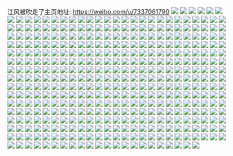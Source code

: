 江风被吹走了主页地址: https://weibo.com/u/7337061790 
![](https://wx4.sinaimg.cn/mw2000/0080xyWily1h9hi4kqf1cj32dc35s4qq.jpg) 
![](https://wx4.sinaimg.cn/mw2000/0080xyWily1h94uesmd7hj31kw35sb2b.jpg) 
![](https://wx4.sinaimg.cn/mw2000/0080xyWily1h94uf372zzj32c0340u0y.jpg) 
![](https://wx4.sinaimg.cn/mw2000/0080xyWily1h94uf57d9yj32c0340qv5.jpg) 
![](https://wx4.sinaimg.cn/mw2000/0080xyWily1h94uf128nrj32c03401ky.jpg) 
![](https://wx4.sinaimg.cn/mw2000/0080xyWily1h94uepfs97j32c0340u0x.jpg) 
![](https://wx4.sinaimg.cn/mw2000/0080xyWily1h94uexd94hj31kw35skjl.jpg) 
![](https://wx4.sinaimg.cn/mw2000/0080xyWily1h94ueuw2dej31s035sx6p.jpg) 
![](https://wx4.sinaimg.cn/mw2000/0080xyWily1h94uezc8chj31s035se82.jpg) 
![](https://wx4.sinaimg.cn/mw2000/0080xyWily1h94pxvh9kxj30qq1eiq9l.jpg) 
![](https://wx4.sinaimg.cn/mw2000/0080xyWily1h8y0w579m9j30wi1ycnkg.jpg) 
![](https://wx4.sinaimg.cn/mw2000/0080xyWily1h8xxedzk7mj31sc2dse82.jpg) 
![](https://wx4.sinaimg.cn/mw2000/0080xyWily1h8t8ljvbi5j30fy0eijs5.jpg) 
![](https://wx4.sinaimg.cn/mw2000/0080xyWily1h8r4ie7j78j30sg23unpd.jpg) 
![](https://wx4.sinaimg.cn/mw2000/0080xyWily1h8r4hoq372j31101okqbh.jpg) 
![](https://wx4.sinaimg.cn/mw2000/0080xyWily1h8r4hqjzmoj30wg1eo0zk.jpg) 
![](https://wx4.sinaimg.cn/mw2000/0080xyWily1h8r4hskh5tj31301bsafw.jpg) 
![](https://wx4.sinaimg.cn/mw2000/0080xyWily1h8r4hrlp8aj30wc1kowmd.jpg) 
![](https://wx4.sinaimg.cn/mw2000/0080xyWily1h8m7ekds86j32c033zb2a.jpg) 
![](https://wx4.sinaimg.cn/mw2000/0080xyWily1h8m7dw6x6aj30sg205e81.jpg) 
![](https://wx4.sinaimg.cn/mw2000/0080xyWily1h8m7efk4v9j32c02rwnpf.jpg) 
![](https://wx4.sinaimg.cn/mw2000/0080xyWily1h8m7e5vsblj32c0340x6s.jpg) 
![](https://wx4.sinaimg.cn/mw2000/0080xyWily1h8m7dspw8hj30sg20gb29.jpg) 
![](https://wx4.sinaimg.cn/mw2000/0080xyWily1h8m7eahhx5j32c0340kjn.jpg) 
![](https://wx4.sinaimg.cn/mw2000/0080xyWily1h89l3twzdmj30sg2p6e81.jpg) 
![](https://wx4.sinaimg.cn/mw2000/0080xyWily1h89l3vq6m1j30rb35su0x.jpg) 
![](https://wx4.sinaimg.cn/mw2000/0080xyWily1h89l3x2ggcj30lc35se81.jpg) 
![](https://wx4.sinaimg.cn/mw2000/0080xyWily1h89l3z7390j32c0340kjn.jpg) 
![](https://wx4.sinaimg.cn/mw2000/0080xyWily1h89l3sv6kbj30sg23utye.jpg) 
![](https://wx4.sinaimg.cn/mw2000/0080xyWily1h89l41stb6j30sg23unpd.jpg) 
![](https://wx4.sinaimg.cn/mw2000/0080xyWily1h863i29wzij30wi1yce09.jpg) 
![](https://wx4.sinaimg.cn/mw2000/0080xyWily1h863i3ju61j30wi1ycnio.jpg) 
![](https://wx4.sinaimg.cn/mw2000/0080xyWily1h863i47b9cj30wi1yctr9.jpg) 
![](https://wx4.sinaimg.cn/mw2000/0080xyWily1h7xw271vmuj316o1kwtt0.jpg) 
![](https://wx4.sinaimg.cn/mw2000/0080xyWily1h7xw29cavkj32c0340e82.jpg) 
![](https://wx4.sinaimg.cn/mw2000/0080xyWily1h7xw2620i5j316o1kw7wh.jpg) 
![](https://wx4.sinaimg.cn/mw2000/0080xyWily1h7t3ch6axyj30v90vaajo.jpg) 
![](https://wx4.sinaimg.cn/mw2000/0080xyWily1h7t3chfsdej30tn0ofgnk.jpg) 
![](https://wx4.sinaimg.cn/mw2000/0080xyWily1h7sfjh4glbj30wi1yc4qq.jpg) 
![](https://wx4.sinaimg.cn/mw2000/0080xyWily1h7sfjm1xj3j30wi1yc4qq.jpg) 
![](https://wx4.sinaimg.cn/mw2000/0080xyWily1h7sf9ujz1wj323u2uxu0x.jpg) 
![](https://wx4.sinaimg.cn/mw2000/0080xyWily1h7sfa2zu27j321h30jqv5.jpg) 
![](https://wx4.sinaimg.cn/mw2000/0080xyWily1h7sf9qtbp7j30wi1yc4da.jpg) 
![](https://wx4.sinaimg.cn/mw2000/0080xyWily1h7sf9xzb2ej31n827zu0x.jpg) 
![](https://wx4.sinaimg.cn/mw2000/0080xyWily1h7sfa1q4fyj31sc2dstun.jpg) 
![](https://wx4.sinaimg.cn/mw2000/0080xyWily1h7sf9pom9ej31sc2ds7vz.jpg) 
![](https://wx4.sinaimg.cn/mw2000/0080xyWily1h7sfa0y6v8j32bz2mq4qr.jpg) 
![](https://wx4.sinaimg.cn/mw2000/0080xyWily1h7sf9rp5kcj31zx1zx7wh.jpg) 
![](https://wx4.sinaimg.cn/mw2000/0080xyWily1h7k9xzrqvij30wi1r3alh.jpg) 
![](https://wx4.sinaimg.cn/mw2000/0080xyWily1h7ka49y7wsj30wi1bods6.jpg) 
![](https://wx4.sinaimg.cn/mw2000/0080xyWily1h7ka4gf1ynj30wi1q9k20.jpg) 
![](https://wx4.sinaimg.cn/mw2000/0080xyWily1h7ka8wzxluj30nk0rcdks.jpg) 
![](https://wx4.sinaimg.cn/mw2000/0080xyWily1h7ka4hfam6j30u019g7pu.jpg) 
![](https://wx4.sinaimg.cn/mw2000/0080xyWily1h7ka8xgbjsj30wi172n13.jpg) 
![](https://wx4.sinaimg.cn/mw2000/0080xyWily1h6vxtniwgmj30n90noq77.jpg) 
![](https://wx4.sinaimg.cn/mw2000/0080xyWily1h6vxva7e6aj30wi1yce81.jpg) 
![](https://wx4.sinaimg.cn/mw2000/0080xyWily1h6vxhzexg1j32c0340u0z.jpg) 
![](https://wx4.sinaimg.cn/mw2000/0080xyWily1h6vxi584acj32c0340amr.jpg) 
![](https://wx4.sinaimg.cn/mw2000/0080xyWily1h6iu8bbh6jj30sg23un41.jpg) 
![](https://wx4.sinaimg.cn/mw2000/0080xyWily1h6iu8es000j31o02804qp.jpg) 
![](https://wx4.sinaimg.cn/mw2000/0080xyWily1h6iu8dzokuj32c0340e81.jpg) 
![](https://wx4.sinaimg.cn/mw2000/0080xyWily1h6b5acequkj30sg2p6kjl.jpg) 
![](https://wx4.sinaimg.cn/mw2000/0080xyWily1h538xg3354j33402c07wj.jpg) 
![](https://wx4.sinaimg.cn/mw2000/0080xyWily1h4pcykz33kj31sc2ds4qp.jpg) 
![](https://wx4.sinaimg.cn/mw2000/0080xyWily1h4pcyzjuj2j30sg2p61ky.jpg) 
![](https://wx4.sinaimg.cn/mw2000/0080xyWily1h3qpkakcpgj30wi1ycwzi.jpg) 
![](https://wx4.sinaimg.cn/mw2000/0080xyWily1h3kiktcdiuj31s02f7e81.jpg) 
![](https://wx4.sinaimg.cn/mw2000/0080xyWily1h3kikrzbxgj31t52ds7wi.jpg) 
![](https://wx4.sinaimg.cn/mw2000/0080xyWily1h3kikw7s5gj323u35s1ky.jpg) 
![](https://wx4.sinaimg.cn/mw2000/0080xyWily1h3kikpwzscj31sc2dsqv5.jpg) 
![](https://wx4.sinaimg.cn/mw2000/0080xyWily1h3kinfp9jhj30wi19oq9e.jpg) 
![](https://wx4.sinaimg.cn/mw2000/0080xyWily1h3kikoiuu1j31s035s4qr.jpg) 
![](https://wx4.sinaimg.cn/mw2000/0080xyWily1h3ik32fseoj30ry0psdiy.jpg) 
![](https://wx4.sinaimg.cn/mw2000/0080xyWily1h3i665hyodj316o1kwwwj.jpg) 
![](https://wx4.sinaimg.cn/mw2000/0080xyWily1h3i666esy4j31sg2dre81.jpg) 
![](https://wx4.sinaimg.cn/mw2000/0080xyWily1h3i664k5wej31sg2drnpd.jpg) 
![](https://wx4.sinaimg.cn/mw2000/0080xyWily1h3i667q944j31mh250u0x.jpg) 
![](https://wx4.sinaimg.cn/mw2000/0080xyWily1h3ey29ccnrj30wh17rjw1.jpg) 
![](https://wx4.sinaimg.cn/mw2000/0080xyWily1h3ey28u10oj30wi1ipn4r.jpg) 
![](https://wx4.sinaimg.cn/mw2000/0080xyWily1h35oqr8ywsj30sg2txx6p.jpg) 
![](https://wx4.sinaimg.cn/mw2000/0080xyWily1h35oqyystfj30sg2p6e81.jpg) 
![](https://wx4.sinaimg.cn/mw2000/0080xyWily1h35or0xd2yj30sg47p7wi.jpg) 
![](https://wx4.sinaimg.cn/mw2000/0080xyWily1h33cad14s8j30u00r042u.jpg) 
![](https://wx4.sinaimg.cn/mw2000/0080xyWily1h33aarogzrj30go0b0mxr.jpg) 
![](https://wx4.sinaimg.cn/mw2000/0080xyWily1h33aareohmj30go0domxa.jpg) 
![](https://wx4.sinaimg.cn/mw2000/0080xyWily1h33aaruhjzj30e809674c.jpg) 
![](https://wx4.sinaimg.cn/mw2000/0080xyWily1h33aas2jh9j30go0hsdhm.jpg) 
![](https://wx4.sinaimg.cn/mw2000/0080xyWily1h33aar2jexj30go0hnjtd.jpg) 
![](https://wx4.sinaimg.cn/mw2000/0080xyWily1h325wvlc7jj31sc2dsu0x.jpg) 
![](https://wx4.sinaimg.cn/mw2000/0080xyWily1h325wykt09j31sc2dse81.jpg) 
![](https://wx4.sinaimg.cn/mw2000/0080xyWily1h325x3cx0zj32c0340hdu.jpg) 
![](https://wx4.sinaimg.cn/mw2000/0080xyWily1h325x8b0quj32dc35s7wi.jpg) 
![](https://wx4.sinaimg.cn/mw2000/0080xyWily1h325xgmc0nj30wi11y116.jpg) 
![](https://wx4.sinaimg.cn/mw2000/0080xyWily1h31v9b3f16j30wi1d5aj9.jpg) 
![](https://wx4.sinaimg.cn/mw2000/0080xyWily1h31v9dk5mmj30wi1emakx.jpg) 
![](https://wx4.sinaimg.cn/mw2000/0080xyWily1h31v9btcggj30wi1bw7bm.jpg) 
![](https://wx4.sinaimg.cn/mw2000/0080xyWily1h31v9cf0bwj30wi10cgt0.jpg) 
![](https://wx4.sinaimg.cn/mw2000/0080xyWily1h31v9cy2ogj30wi0mq79f.jpg) 
![](https://wx4.sinaimg.cn/mw2000/0080xyWily1h2vhmawq75j30wi0tvjvv.jpg) 
![](https://wx4.sinaimg.cn/mw2000/0080xyWily1h2vgxexzb4j30on1hcgt3.jpg) 
![](https://wx4.sinaimg.cn/mw2000/0080xyWily1h2vgxfnfpxj30on1hctc0.jpg) 
![](https://wx4.sinaimg.cn/mw2000/0080xyWily1h2u932l0euj30wi0x3n1k.jpg) 
![](https://wx4.sinaimg.cn/mw2000/0080xyWily1h2u930swxzj30wi1yc7dv.jpg) 
![](https://wx4.sinaimg.cn/mw2000/0080xyWily1h2u939ra5rj30wi0re422.jpg) 
![](https://wx4.sinaimg.cn/mw2000/0080xyWily1h2u932vuvkj30wh0w0tbb.jpg) 
![](https://wx4.sinaimg.cn/mw2000/0080xyWily1h2u9399ujlj30wi1ycqlr.jpg) 
![](https://wx4.sinaimg.cn/mw2000/0080xyWily1h2u930akscj30wi1ycaty.jpg) 
![](https://wx4.sinaimg.cn/mw2000/0080xyWily1h2u92y5nplj30wi0kgwhg.jpg) 
![](https://wx4.sinaimg.cn/mw2000/0080xyWily1h2u9326ynxj30wi1yc7h4.jpg) 
![](https://wx4.sinaimg.cn/mw2000/0080xyWily1h2u937f8j4j30wi1ycau5.jpg) 
![](https://wx4.sinaimg.cn/mw2000/0080xyWily1h2sk9kjzf3j30rj17l75o.jpg) 
![](https://wx4.sinaimg.cn/mw2000/0080xyWily1h2qm31vxt0j30vu13uqff.jpg) 
![](https://wx4.sinaimg.cn/mw2000/0080xyWily1h2om49yogbj30vq0v1gra.jpg) 
![](https://wx4.sinaimg.cn/mw2000/0080xyWily1h2oj763ko0j326a2xznpe.jpg) 
![](https://wx4.sinaimg.cn/mw2000/0080xyWily1h2oj7b2ystj31vt31unpe.jpg) 
![](https://wx4.sinaimg.cn/mw2000/0080xyWily1h2oj70mihyj31sc2ds1ky.jpg) 
![](https://wx4.sinaimg.cn/mw2000/0080xyWily1h2oj7ihcskj32c0340u10.jpg) 
![](https://wx4.sinaimg.cn/mw2000/0080xyWily1h2oj7ovb4ij31wm340b2b.jpg) 
![](https://wx4.sinaimg.cn/mw2000/0080xyWily1h2oj7u2utjj32c0340hdv.jpg) 
![](https://wx4.sinaimg.cn/mw2000/0080xyWily1h2kzkceli2j30wi1yctzf.jpg) 
![](https://wx4.sinaimg.cn/mw2000/0080xyWily1h2kzkancfjj30wi1yc1kx.jpg) 
![](https://wx4.sinaimg.cn/mw2000/0080xyWily1h27wybbsgwj30wi1ycwvp.jpg) 
![](https://wx4.sinaimg.cn/mw2000/0080xyWily1h27bmt73r6j30rv0y2ai5.jpg) 
![](https://wx4.sinaimg.cn/mw2000/0080xyWily1h21f1ozrycj30go0exn0m.jpg) 
![](https://wx4.sinaimg.cn/mw2000/0080xyWily1h21f1o5l1qj30dw0d2ju0.jpg) 
![](https://wx4.sinaimg.cn/mw2000/0080xyWily1h21f1nwqd5j30ht0du0v0.jpg) 
![](https://wx4.sinaimg.cn/mw2000/0080xyWily1h21f1ogaa9j30go0ft76y.jpg) 
![](https://wx4.sinaimg.cn/mw2000/0080xyWily1h21d7hhu8kj30zk0zh45e.jpg) 
![](https://wx4.sinaimg.cn/mw2000/0080xyWily1h206hs3imqj31d51d5nk0.jpg) 
![](https://wx4.sinaimg.cn/mw2000/0080xyWily1h206hiwhxej31i41i4u08.jpg) 
![](https://wx4.sinaimg.cn/mw2000/0080xyWily1h1vd8ry1ksj30u00o4wn5.jpg) 
![](https://wx4.sinaimg.cn/mw2000/0080xyWily1h11i1v53abj316i1kw4qp.jpg) 
![](https://wx4.sinaimg.cn/mw2000/0080xyWily1h11i1sk1ddj31yl2m4qv6.jpg) 
![](https://wx4.sinaimg.cn/mw2000/0080xyWily1h11i1ie354j30kg0ra446.jpg) 
![](https://wx4.sinaimg.cn/mw2000/0080xyWily1h11i20hx1zj32852yvu0y.jpg) 
![](https://wx4.sinaimg.cn/mw2000/0080xyWily1h11i27rcrij322h2rbhdv.jpg) 
![](https://wx4.sinaimg.cn/mw2000/0080xyWily1h11i1ldcawj32c0340x6p.jpg) 
![](https://wx4.sinaimg.cn/mw2000/0080xyWily1h09pfpzlv4j32c0340hdv.jpg) 
![](https://wx4.sinaimg.cn/mw2000/0080xyWily1h09pfztuovj32c0340e83.jpg) 
![](https://wx4.sinaimg.cn/mw2000/0080xyWily1h0734eite2j30wi11wq7a.jpg) 
![](https://wx4.sinaimg.cn/mw2000/0080xyWily1h0734f22l6j30wi0bd0ub.jpg) 
![](https://wx4.sinaimg.cn/mw2000/0080xyWily1gzgp1zrw9zj32c0340qv5.jpg) 
![](https://wx4.sinaimg.cn/mw2000/0080xyWily1gzgp1wxqymj32c0340e82.jpg) 
![](https://wx4.sinaimg.cn/mw2000/0080xyWily1gzgp254a1hj32c0340qv6.jpg) 
![](https://wx4.sinaimg.cn/mw2000/0080xyWily1gzgp272gzhj31dq1dqx3s.jpg) 
![](https://wx4.sinaimg.cn/mw2000/0080xyWily1gzgp0orz62j31sc2ds4qq.jpg) 
![](https://wx4.sinaimg.cn/mw2000/0080xyWily1gzgp0u24pwj31sc2dshdu.jpg) 
![](https://wx4.sinaimg.cn/mw2000/0080xyWily1gzgp0xrp2tj31w92j07wi.jpg) 
![](https://wx4.sinaimg.cn/mw2000/0080xyWily1gyx6bu27atj30wi1ycqjn.jpg) 
![](https://wx4.sinaimg.cn/mw2000/0080xyWily1gynydx8n0lj30wi14xn18.jpg) 
![](https://wx4.sinaimg.cn/mw2000/0080xyWily1gyld8qv7u5j31ef26kb29.jpg) 
![](https://wx4.sinaimg.cn/mw2000/0080xyWily1gyeqp3779sj31ku1ku4qp.jpg) 
![](https://wx4.sinaimg.cn/mw2000/0080xyWily1gyeqp3lxeej30wi1idtiv.jpg) 
![](https://wx4.sinaimg.cn/mw2000/0080xyWily1gy6nonp8vnj32c0340qv6.jpg) 
![](https://wx4.sinaimg.cn/mw2000/0080xyWily1gy6noqhv0lj32c0340hdu.jpg) 
![](https://wx4.sinaimg.cn/mw2000/0080xyWily1gy4c27ufyij310n1a5qdt.jpg) 
![](https://wx4.sinaimg.cn/mw2000/0080xyWily1gxq4909tvvj325230eu0x.jpg) 
![](https://wx4.sinaimg.cn/mw2000/0080xyWily1gxq48y3ucfj324t2znx6q.jpg) 
![](https://wx4.sinaimg.cn/mw2000/0080xyWily1gxq490xl9hj31yr2rwe81.jpg) 
![](https://wx4.sinaimg.cn/mw2000/0080xyWily1gxq492zszfj31dn1dn1kx.jpg) 
![](https://wx4.sinaimg.cn/mw2000/0080xyWily1gxq48v3e7jj32an2i6qv5.jpg) 
![](https://wx4.sinaimg.cn/mw2000/0080xyWily1gxq492areaj32c0340e83.jpg) 
![](https://wx4.sinaimg.cn/mw2000/0080xyWily1gxq48wna6kj32ao2vlhdu.jpg) 
![](https://wx4.sinaimg.cn/mw2000/0080xyWily1gxkbombfi9j31le2u0b29.jpg) 
![](https://wx4.sinaimg.cn/mw2000/0080xyWigy1gxa94gx0bmj32c0340npf.jpg) 
![](https://wx4.sinaimg.cn/mw2000/0080xyWigy1gxa94mls1uj32c0340e83.jpg) 
![](https://wx4.sinaimg.cn/mw2000/0080xyWigy1gxa94sznafj32c0340qv7.jpg) 
![](https://wx4.sinaimg.cn/mw2000/0080xyWigy1gxa94yf1gbj32c0340kjn.jpg) 
![](https://wx4.sinaimg.cn/mw2000/0080xyWigy1gxa9514bgij32c0340kjm.jpg) 
![](https://wx4.sinaimg.cn/mw2000/0080xyWigy1gxa952zspgj32c0340kjo.jpg) 
![](https://wx4.sinaimg.cn/mw2000/0080xyWigy1gxa954eob9j32c03401kz.jpg) 
![](https://wx4.sinaimg.cn/mw2000/0080xyWigy1gxa955y8wgj32c0340kjm.jpg) 
![](https://wx4.sinaimg.cn/mw2000/0080xyWigy1gxa957f4o7j33402c07wi.jpg) 
![](https://wx4.sinaimg.cn/mw2000/0080xyWigy1gxa95a798qj32c0340nph.jpg) 
![](https://wx4.sinaimg.cn/mw2000/0080xyWigy1gxa95bsmbij32c03407wj.jpg) 
![](https://wx4.sinaimg.cn/mw2000/0080xyWigy1gxa95dzn1hj32c0340hdw.jpg) 
![](https://wx4.sinaimg.cn/mw2000/0080xyWigy1gx7hnd3z69j313l1koke1.jpg) 
![](https://wx4.sinaimg.cn/mw2000/0080xyWigy1gx7hnefcivj313m1binik.jpg) 
![](https://wx4.sinaimg.cn/mw2000/0080xyWily1gx0xb7oddnj32c0340npe.jpg) 
![](https://wx4.sinaimg.cn/mw2000/0080xyWily1gx0xbfka0xj32c02wrqv5.jpg) 
![](https://wx4.sinaimg.cn/mw2000/0080xyWily1gx0xd0eksfj33402c0x6q.jpg) 
![](https://wx4.sinaimg.cn/mw2000/0080xyWily1gx0xd5cmxuj31sc2dsx6p.jpg) 
![](https://wx4.sinaimg.cn/mw2000/0080xyWily1gx0xb2k3pcj31kw35su0y.jpg) 
![](https://wx4.sinaimg.cn/mw2000/0080xyWily1gx0xbk8rj8j32c0340u0z.jpg) 
![](https://wx4.sinaimg.cn/mw2000/0080xyWily1gx0xaqun1ij320p21uhdt.jpg) 
![](https://wx4.sinaimg.cn/mw2000/0080xyWily1gx0xcb208cj32ac2wc1kz.jpg) 
![](https://wx4.sinaimg.cn/mw2000/0080xyWily1gx0xbpie5aj32c0340x6q.jpg) 
![](https://wx4.sinaimg.cn/mw2000/0080xyWily1gwo4h592fjj32c02rre81.jpg) 
![](https://wx4.sinaimg.cn/mw2000/0080xyWily1gwo4gwaav8j31xv1ycu0x.jpg) 
![](https://wx4.sinaimg.cn/mw2000/0080xyWily1gwo4gua71yj3228227hdu.jpg) 
![](https://wx4.sinaimg.cn/mw2000/0080xyWily1gwo4h3ojqij32c0340x6p.jpg) 
![](https://wx4.sinaimg.cn/mw2000/0080xyWily1gwo4gyl9qaj32c0340npe.jpg) 
![](https://wx4.sinaimg.cn/mw2000/0080xyWily1gwo4l6u4i6j32c0340hdt.jpg) 
![](https://wx4.sinaimg.cn/mw2000/0080xyWily1gwo4gmigm5j32c0340hdt.jpg) 
![](https://wx4.sinaimg.cn/mw2000/0080xyWily1gwo4h1lo0xj32c0340e82.jpg) 
![](https://wx4.sinaimg.cn/mw2000/0080xyWily1gwo4h8mq81j32c0340npe.jpg) 
![](https://wx4.sinaimg.cn/mw2000/0080xyWily1gwjgi8rwekj32832tg7wh.jpg) 
![](https://wx4.sinaimg.cn/mw2000/0080xyWily1gwjgiizd6bj323j2so1ky.jpg) 
![](https://wx4.sinaimg.cn/mw2000/0080xyWily1gwjginhdvwj31n72kt1kx.jpg) 
![](https://wx4.sinaimg.cn/mw2000/0080xyWily1gwjgiot74gj32ah2pp1kx.jpg) 
![](https://wx4.sinaimg.cn/mw2000/0080xyWily1gwjgic2sn8j32c0340e81.jpg) 
![](https://wx4.sinaimg.cn/mw2000/0080xyWily1gwjgim2qbcj314u22z7lz.jpg) 
![](https://wx4.sinaimg.cn/mw2000/0080xyWily1gwjgil3vehj329j30qb29.jpg) 
![](https://wx4.sinaimg.cn/mw2000/0080xyWily1gwjgj8h841j32bz2bz4qp.jpg) 
![](https://wx4.sinaimg.cn/mw2000/0080xyWily1gwjgi681nwj31k32nw1kx.jpg) 
![](https://wx4.sinaimg.cn/mw2000/0080xyWily1gwi090g3lzj310t1d34dd.jpg) 
![](https://wx4.sinaimg.cn/mw2000/0080xyWily1gwi098ik10j323j2sq7wj.jpg) 
![](https://wx4.sinaimg.cn/mw2000/0080xyWily1gwi09vc8csj32c0340u0z.jpg) 
![](https://wx4.sinaimg.cn/mw2000/0080xyWily1gwi09lbf3zj30sg35su0x.jpg) 
![](https://wx4.sinaimg.cn/mw2000/0080xyWily1gwi09cvq0oj32372s9kjl.jpg) 
![](https://wx4.sinaimg.cn/mw2000/0080xyWily1gwi09hu457j32dc35snpe.jpg) 
![](https://wx4.sinaimg.cn/mw2000/0080xyWily1gwi09oolm6j30sg23unpd.jpg) 
![](https://wx4.sinaimg.cn/mw2000/0080xyWily1gwi09ruupbj30sg23uhdt.jpg) 
![](https://wx4.sinaimg.cn/mw2000/0080xyWily1gwi08ya0dhj32c0340x6q.jpg) 
![](https://wx4.sinaimg.cn/mw2000/0080xyWily1gwh27no3g5j323u35se84.jpg) 
![](https://wx4.sinaimg.cn/mw2000/0080xyWily1gwh26tslf3j30sg35sx6p.jpg) 
![](https://wx4.sinaimg.cn/mw2000/0080xyWily1gwh25rghb9j30sg23uhdt.jpg) 
![](https://wx4.sinaimg.cn/mw2000/0080xyWily1gwh2777ov2j335s35se87.jpg) 
![](https://wx4.sinaimg.cn/mw2000/0080xyWily1gwh25omcb7j30sg35sb29.jpg) 
![](https://wx4.sinaimg.cn/mw2000/0080xyWily1gwh25ulc8rj30sg35shdt.jpg) 
![](https://wx4.sinaimg.cn/mw2000/0080xyWily1gwh27db83lj30sg35sb2a.jpg) 
![](https://wx4.sinaimg.cn/mw2000/0080xyWily1gwh26q3s1qj335s35sqv8.jpg) 
![](https://wx4.sinaimg.cn/mw2000/0080xyWily1gwh2790y3nj30sg1mo7ml.jpg) 
![](https://wx4.sinaimg.cn/mw2000/0080xyWily1gwenpv0abcj30sg23u4qp.jpg) 
![](https://wx4.sinaimg.cn/mw2000/0080xyWily1gwenoq2il2j30sg2204qp.jpg) 
![](https://wx4.sinaimg.cn/mw2000/0080xyWily1gwenq2fywmj32bm2n4b2b.jpg) 
![](https://wx4.sinaimg.cn/mw2000/0080xyWily1gwenoke0xaj30sg28lqv5.jpg) 
![](https://wx4.sinaimg.cn/mw2000/0080xyWily1gwenofhi22j32c02bz7wi.jpg) 
![](https://wx4.sinaimg.cn/mw2000/0080xyWily1gwenoi51qwj32c0340kjl.jpg) 
![](https://wx4.sinaimg.cn/mw2000/0080xyWily1gwenolt8uuj30sg1kwnlv.jpg) 
![](https://wx4.sinaimg.cn/mw2000/0080xyWily1gwenpst5bvj32c03401kz.jpg) 
![](https://wx4.sinaimg.cn/mw2000/0080xyWily1gwenpwb1zyj30sg23unpd.jpg) 
![](https://wx4.sinaimg.cn/mw2000/0080xyWily1gwdwqm4sf0j323x2v94qq.jpg) 
![](https://wx4.sinaimg.cn/mw2000/0080xyWily1gwdwqhqwbfj30uj14cgvw.jpg) 
![](https://wx4.sinaimg.cn/mw2000/0080xyWily1gwdwqpi97qj324y2xrnpe.jpg) 
![](https://wx4.sinaimg.cn/mw2000/0080xyWily1gwdwqkqemxj32si2sihdu.jpg) 
![](https://wx4.sinaimg.cn/mw2000/0080xyWily1gwa7qcgug6j30sg2yt1fk.jpg) 
![](https://wx4.sinaimg.cn/mw2000/0080xyWily1gwa7qe7mmzj30sg35se2r.jpg) 
![](https://wx4.sinaimg.cn/mw2000/0080xyWily1gwa7qluku0j30sg2bi1fa.jpg) 
![](https://wx4.sinaimg.cn/mw2000/0080xyWily1gwa7r1q8o3j30zk1r8gso.jpg) 
![](https://wx4.sinaimg.cn/mw2000/0080xyWily1gwa7qg1963j30sg1n9k88.jpg) 
![](https://wx4.sinaimg.cn/mw2000/0080xyWily1gwa7qzt06zj335s35snpf.jpg) 
![](https://wx4.sinaimg.cn/mw2000/0080xyWily1gwa7qjupmuj335s35se82.jpg) 
![](https://wx4.sinaimg.cn/mw2000/0080xyWily1gwa7qujz0pj30sg23u1kx.jpg) 
![](https://wx4.sinaimg.cn/mw2000/0080xyWily1gwa7qsn835j335s35sqv7.jpg) 
![](https://wx4.sinaimg.cn/mw2000/0080xyWily1gwa7nzz3rbj31s035s7wk.jpg) 
![](https://wx4.sinaimg.cn/mw2000/0080xyWily1gwa7o55hkjj323u35sx6p.jpg) 
![](https://wx4.sinaimg.cn/mw2000/0080xyWily1gvh9vdjavlj60wi1ycnpd02.jpg) 
![](https://wx4.sinaimg.cn/mw2000/0080xyWily1gvh9vhy1f1j60wi1p94bx02.jpg) 
![](https://wx4.sinaimg.cn/mw2000/0080xyWily1gvh9trraetj61zz2nzqv502.jpg) 
![](https://wx4.sinaimg.cn/mw2000/0080xyWily1gvh9u8bd41j626o2hg1ky02.jpg) 
![](https://wx4.sinaimg.cn/mw2000/0080xyWily1gvh9w5xskwj623c2sh4qq02.jpg) 
![](https://wx4.sinaimg.cn/mw2000/0080xyWily1gvh9ubc5edj61y82lm7wh02.jpg) 
![](https://wx4.sinaimg.cn/mw2000/0080xyWily1gvh9uhwpwxj620k2os4qp02.jpg) 
![](https://wx4.sinaimg.cn/mw2000/0080xyWily1gvh9urgvdmj62862ywtzg02.jpg) 
![](https://wx4.sinaimg.cn/mw2000/0080xyWily1gvh9woa7sdj60ha0agjsd02.jpg) 
![](https://wx4.sinaimg.cn/mw2000/0080xyWily1gvbhq1y5ryj629k30r7wh02.jpg) 
![](https://wx4.sinaimg.cn/mw2000/0080xyWily1gvbhq0qgiuj628p28pnpd02.jpg) 
![](https://wx4.sinaimg.cn/mw2000/0080xyWily1gvbhqgx08gj62c02obqv602.jpg) 
![](https://wx4.sinaimg.cn/mw2000/0080xyWily1gvbhq8qdlkj612v1ftk7v02.jpg) 
![](https://wx4.sinaimg.cn/mw2000/0080xyWily1gvbhq9w4s3j61a01a0n9w02.jpg) 
![](https://wx4.sinaimg.cn/mw2000/0080xyWily1gvbhq72ap2j62c033z4qr02.jpg) 
![](https://wx4.sinaimg.cn/mw2000/0080xyWily1gvbhqngz85j62c0340x6r02.jpg) 
![](https://wx4.sinaimg.cn/mw2000/0080xyWily1gvbhr2fvcrj62bz2bzx6q02.jpg) 
![](https://wx4.sinaimg.cn/mw2000/0080xyWily1gvbhqxxmhnj62bz2g5qv602.jpg) 
![](https://wx4.sinaimg.cn/mw2000/0080xyWily1gus6el20pej626n2wvu0y02.jpg) 
![](https://wx4.sinaimg.cn/mw2000/0080xyWily1gus6eg9ifnj62c0340e8302.jpg) 
![](https://wx4.sinaimg.cn/mw2000/0080xyWily1gus6flpvytj617m17mwse02.jpg) 
![](https://wx4.sinaimg.cn/mw2000/0080xyWily1gus6euh3ylj621u2qgkjl02.jpg) 
![](https://wx4.sinaimg.cn/mw2000/0080xyWily1gus6ezsecyj623u2t4u0x02.jpg) 
![](https://wx4.sinaimg.cn/mw2000/0080xyWily1gus6fnj89tj62c0340npe02.jpg) 
![](https://wx4.sinaimg.cn/mw2000/0080xyWily1gus6f2432vj63402c0b2b02.jpg) 
![](https://wx4.sinaimg.cn/mw2000/0080xyWily1gus6e97d1ij32c03407wj.jpg) 
![](https://wx4.sinaimg.cn/mw2000/0080xyWily1gus6f6vyygj62c0340qv602.jpg) 
![](https://wx4.sinaimg.cn/mw2000/0080xyWily1guf5daj66yj62by33y1kz02.jpg) 
![](https://wx4.sinaimg.cn/mw2000/0080xyWily1guf5auf545j615d15dnc602.jpg) 
![](https://wx4.sinaimg.cn/mw2000/0080xyWily1guf5a34s2hj61re2cjnpd02.jpg) 
![](https://wx4.sinaimg.cn/mw2000/0080xyWily1guf5apdgftj626t2x3qv602.jpg) 
![](https://wx4.sinaimg.cn/mw2000/0080xyWily1guf5dmvnaij62bz31sqv702.jpg) 
![](https://wx4.sinaimg.cn/mw2000/0080xyWily1guf5cz33emj61z02moe8202.jpg) 
![](https://wx4.sinaimg.cn/mw2000/0080xyWily1guf5r1h8woj614s1ide3w02.jpg) 
![](https://wx4.sinaimg.cn/mw2000/0080xyWily1guf5aayz4yj61re2k3u0x02.jpg) 
![](https://wx4.sinaimg.cn/mw2000/0080xyWily1guf59gsn64j61cl1cl4lg02.jpg) 
![](https://wx4.sinaimg.cn/mw2000/0080xyWily1gu4zg7ofjij31zu1zue81.jpg) 
![](https://wx4.sinaimg.cn/mw2000/0080xyWily1gu4zgdi6baj325p2kie82.jpg) 
![](https://wx4.sinaimg.cn/mw2000/0080xyWily1gu4zg3yfduj31sb1sbx6p.jpg) 
![](https://wx4.sinaimg.cn/mw2000/0080xyWily1gu4zgwp8q6j31qs1qsnpd.jpg) 
![](https://wx4.sinaimg.cn/mw2000/0080xyWily1gtitueqdulj30sg35sb2a.jpg) 
![](https://wx4.sinaimg.cn/mw2000/0080xyWily1gtitulvbffj32c0340u11.jpg) 
![](https://wx4.sinaimg.cn/mw2000/0080xyWily1gtitucn4fcj32c03407wj.jpg) 
![](https://wx4.sinaimg.cn/mw2000/0080xyWily1gtituhx42pj32c0340kjn.jpg) 
![](https://wx4.sinaimg.cn/mw2000/0080xyWily1gtitunuw2dj32c03404qu.jpg) 
![](https://wx4.sinaimg.cn/mw2000/0080xyWily1gtitwo6cw5j31s035shdv.jpg) 
![](https://wx4.sinaimg.cn/mw2000/0080xyWily1gszaryexifj30wi1744hj.jpg) 
![](https://wx4.sinaimg.cn/mw2000/0080xyWily1gszas0h8adj30wi1yc4hs.jpg) 
![](https://wx4.sinaimg.cn/mw2000/0080xyWily1gszas1trp9j30wi1ycqm6.jpg) 
![](https://wx4.sinaimg.cn/mw2000/0080xyWily1gszarwnwkqj30wi174kbn.jpg) 
![](https://wx4.sinaimg.cn/mw2000/0080xyWily1gswoktevqqj32c02c07wi.jpg) 
![](https://wx4.sinaimg.cn/mw2000/0080xyWily1gswokx1d0wj32c02c04qq.jpg) 
![](https://wx4.sinaimg.cn/mw2000/0080xyWily1gswokq9vi9j32c0340hdv.jpg) 
![](https://wx4.sinaimg.cn/mw2000/0080xyWily1gswol0vszej32c0340qv8.jpg) 
![](https://wx4.sinaimg.cn/mw2000/0080xyWily1gswnyfpl6aj33344mou0y.jpg) 
![](https://wx4.sinaimg.cn/mw2000/0080xyWily1gswoby1alzj32c0340npg.jpg) 
![](https://wx4.sinaimg.cn/mw2000/0080xyWily1gswnyhg2fij34mo334kjm.jpg) 
![](https://wx4.sinaimg.cn/mw2000/0080xyWily1gswnyl23d9j32c03401ky.jpg) 
![](https://wx4.sinaimg.cn/mw2000/0080xyWily1gswnyix34rj32c03401ky.jpg) 
![](https://wx4.sinaimg.cn/mw2000/0080xyWily1gswnynw5mkj32c0340hdt.jpg) 
![](https://wx4.sinaimg.cn/mw2000/0080xyWily1gswobuudcqj32c03407wj.jpg) 
![](https://wx4.sinaimg.cn/mw2000/0080xyWily1gswnymuurbj32c0340e83.jpg) 
![](https://wx4.sinaimg.cn/mw2000/0080xyWily1gswnypjvulj32c0340b2a.jpg) 
![](https://wx4.sinaimg.cn/mw2000/0080xyWily1gswna3efi4j32c03404qs.jpg) 
![](https://wx4.sinaimg.cn/mw2000/0080xyWily1gswna7ozm3j328935snpg.jpg) 
![](https://wx4.sinaimg.cn/mw2000/0080xyWily1gswn9somv5j32c0340x6r.jpg) 
![](https://wx4.sinaimg.cn/mw2000/0080xyWily1gswn9veztkj3270340npf.jpg) 
![](https://wx4.sinaimg.cn/mw2000/0080xyWily1gswn9xlk6qj33344mou0y.jpg) 
![](https://wx4.sinaimg.cn/mw2000/0080xyWily1gswna0o7uij32c02c0hdv.jpg) 
![](https://wx4.sinaimg.cn/mw2000/0080xyWily1gswnad0erbj334k35su0y.jpg) 
![](https://wx4.sinaimg.cn/mw2000/0080xyWily1gswnagtga3j335s35sb2a.jpg) 
![](https://wx4.sinaimg.cn/mw2000/0080xyWily1gswnab2b7ej335s35shdw.jpg) 
![](https://wx4.sinaimg.cn/mw2000/0080xyWily1gsvh7kyl16j32c03401ky.jpg) 
![](https://wx4.sinaimg.cn/mw2000/0080xyWily1gsvh7ohqlbj32c03407wi.jpg) 
![](https://wx4.sinaimg.cn/mw2000/0080xyWily1gsvh7r3zzcj32c0340qv5.jpg) 
![](https://wx4.sinaimg.cn/mw2000/0080xyWily1gsvh7i82c1j31j62psb29.jpg) 
![](https://wx4.sinaimg.cn/mw2000/0080xyWily1gsvh81zld8j32c0340x6q.jpg) 
![](https://wx4.sinaimg.cn/mw2000/0080xyWily1gsvh7ubyofj32c0340b2a.jpg) 
![](https://wx4.sinaimg.cn/mw2000/0080xyWily1gsvh7wpcjwj32c0340kjl.jpg) 
![](https://wx4.sinaimg.cn/mw2000/0080xyWily1gsvh7ym38zj32c0340e81.jpg) 
![](https://wx4.sinaimg.cn/mw2000/0080xyWily1gsvh852122j32c0340e83.jpg) 
![](https://wx4.sinaimg.cn/mw2000/0080xyWily1gst6wm6ju0j32c02c0e81.jpg) 
![](https://wx4.sinaimg.cn/mw2000/0080xyWily1gst6x6sch6j32c02c0b29.jpg) 
![](https://wx4.sinaimg.cn/mw2000/0080xyWily1gst6wyf2iyj32c0340e83.jpg) 
![](https://wx4.sinaimg.cn/mw2000/0080xyWily1gst6wufrxmj32c0340x6s.jpg) 
![](https://wx4.sinaimg.cn/mw2000/0080xyWily1gst6x0ixf2j32c0340u0x.jpg) 
![](https://wx4.sinaimg.cn/mw2000/0080xyWily1gst6x2satwj32c03407wj.jpg) 
![](https://wx4.sinaimg.cn/mw2000/0080xyWily1gst6x4qfhzj32c02c0b29.jpg) 
![](https://wx4.sinaimg.cn/mw2000/0080xyWily1gst6x8l9f2j31o0280b29.jpg) 
![](https://wx4.sinaimg.cn/mw2000/0080xyWily1gst6x9qbyij31o0280e81.jpg) 
![](https://wx4.sinaimg.cn/mw2000/0080xyWily1gs9upnlbhdj31sc2dse81.jpg) 
![](https://wx4.sinaimg.cn/mw2000/0080xyWily1gs9uumm9dfj32c0340npk.jpg) 
![](https://wx4.sinaimg.cn/mw2000/0080xyWily1gs9uuw3fphj31sc2dskjr.jpg) 
![](https://wx4.sinaimg.cn/mw2000/0080xyWily1gs9upq2rgnj31sc2dskjl.jpg) 
![](https://wx4.sinaimg.cn/mw2000/0080xyWily1grslcuvwk9j32c03407ws.jpg) 
![](https://wx4.sinaimg.cn/mw2000/0080xyWily1grslg68negj32c03404r2.jpg) 
![](https://wx4.sinaimg.cn/mw2000/0080xyWily1grslgqa5s9j32c03401l9.jpg) 
![](https://wx4.sinaimg.cn/mw2000/0080xyWily1grsldgxjl9j32c03404qx.jpg) 
![](https://wx4.sinaimg.cn/mw2000/0080xyWily1grslf4u8fuj32c0340qve.jpg) 
![](https://wx4.sinaimg.cn/mw2000/0080xyWily1grsld61w0yj335s23ux6u.jpg) 
![](https://wx4.sinaimg.cn/mw2000/0080xyWily1grsldn46v4j32c0340u0y.jpg) 
![](https://wx4.sinaimg.cn/mw2000/0080xyWily1grsldp0jmwj32c0340tw3.jpg) 
![](https://wx4.sinaimg.cn/mw2000/0080xyWily1grsldirykaj32c0340wrk.jpg) 
![](https://wx4.sinaimg.cn/mw2000/0080xyWily1grr88es6ztj32c0340hdv.jpg) 
![](https://wx4.sinaimg.cn/mw2000/0080xyWily1grr8898a7xj32c0340kjn.jpg) 
![](https://wx4.sinaimg.cn/mw2000/0080xyWily1grr87xgwj5j32c0340x6q.jpg) 
![](https://wx4.sinaimg.cn/mw2000/0080xyWily1grr87b4dclj32c0340hdt.jpg) 
![](https://wx4.sinaimg.cn/mw2000/0080xyWily1grr87ga5icj32bz31iu0x.jpg) 
![](https://wx4.sinaimg.cn/mw2000/0080xyWily1grr87lfr62j32c0340x6p.jpg) 
![](https://wx4.sinaimg.cn/mw2000/0080xyWily1grr881j3twj32sj1vi7wh.jpg) 
![](https://wx4.sinaimg.cn/mw2000/0080xyWily1grr883g768j32es1vjk4d.jpg) 
![](https://wx4.sinaimg.cn/mw2000/0080xyWily1grr87s7t8uj32c0340qv6.jpg) 
![](https://wx4.sinaimg.cn/mw2000/0080xyWily1gro0w4eqlmj32c02jux6z.jpg) 
![](https://wx4.sinaimg.cn/mw2000/0080xyWily1grnhuxp7tyj32c0340qlk.jpg) 
![](https://wx4.sinaimg.cn/mw2000/0080xyWily1grnhv1i21tj32c03404iz.jpg) 
![](https://wx4.sinaimg.cn/mw2000/0080xyWily1grnhv3gxyyj32c0340av6.jpg) 
![](https://wx4.sinaimg.cn/mw2000/0080xyWily1grnhv7wnauj32c0340hdu.jpg) 
![](https://wx4.sinaimg.cn/mw2000/0080xyWily1grmtfg97i0j30om1hc0x5.jpg) 
![](https://wx4.sinaimg.cn/mw2000/0080xyWily1grk55sb8rbj32c03404qr.jpg) 
![](https://wx4.sinaimg.cn/mw2000/0080xyWily1grk55ntqkcj32c0340b2b.jpg) 
![](https://wx4.sinaimg.cn/mw2000/0080xyWily1grk55xrjbaj33402c0npe.jpg) 
![](https://wx4.sinaimg.cn/mw2000/0080xyWily1grk553h4iyj32c0340e84.jpg) 
![](https://wx4.sinaimg.cn/mw2000/0080xyWily1grk5610irzj33402c01ha.jpg) 
![](https://wx4.sinaimg.cn/mw2000/0080xyWily1grk55jfde2j32c0340u0y.jpg) 
![](https://wx4.sinaimg.cn/mw2000/0080xyWily1grk55e9576j32c0340wxt.jpg) 
![](https://wx4.sinaimg.cn/mw2000/0080xyWily1grk5550gjbj32c03401dn.jpg) 
![](https://wx4.sinaimg.cn/mw2000/0080xyWily1grk558kncgj32c03407wi.jpg) 
![](https://wx4.sinaimg.cn/mw2000/0080xyWily1grhw2pzvkpj329e30jqtm.jpg) 
![](https://wx4.sinaimg.cn/mw2000/0080xyWily1grhw2nusvvj329t2l3ndj.jpg) 
![](https://wx4.sinaimg.cn/mw2000/0080xyWily1grhw53m1haj327r2nidxm.jpg) 
![](https://wx4.sinaimg.cn/mw2000/0080xyWily1grhw2gj6luj329c2rm4js.jpg) 
![](https://wx4.sinaimg.cn/mw2000/0080xyWily1grhvqwk58lj32y527mwtn.jpg) 
![](https://wx4.sinaimg.cn/mw2000/0080xyWily1grhvp97wzyj32c0340e81.jpg) 
![](https://wx4.sinaimg.cn/mw2000/0080xyWily1grhvqt3wtbj327k2me4qp.jpg) 
![](https://wx4.sinaimg.cn/mw2000/0080xyWily1grhvqrpbb2j31w429sgy1.jpg) 
![](https://wx4.sinaimg.cn/mw2000/0080xyWily1grhvp5ujidj32c0340kjr.jpg) 
![](https://wx4.sinaimg.cn/mw2000/0080xyWily1grhpl0cc4vj328o2o6x6x.jpg) 
![](https://wx4.sinaimg.cn/mw2000/0080xyWily1grhpkxydpbj32bz2oehe1.jpg) 
![](https://wx4.sinaimg.cn/mw2000/0080xyWily1grhpkv9fomj322v2dnqva.jpg) 
![](https://wx4.sinaimg.cn/mw2000/0080xyWily1grgxg10gakj32c0340e88.jpg) 
![](https://wx4.sinaimg.cn/mw2000/0080xyWily1grgx9sl66oj32c034010m.jpg) 
![](https://wx4.sinaimg.cn/mw2000/0080xyWily1grgx9qk1bpj32c0340guf.jpg) 
![](https://wx4.sinaimg.cn/mw2000/0080xyWily1grgx9p9xwgj32c0340qb1.jpg) 
![](https://wx4.sinaimg.cn/mw2000/0080xyWily1grgx9n1f82j32c034046d.jpg) 
![](https://wx4.sinaimg.cn/mw2000/0080xyWily1gr0pj8bgvvj335s35se8i.jpg) 
![](https://wx4.sinaimg.cn/mw2000/0080xyWily1gr0piyldbmj3340340qvn.jpg) 
![](https://wx4.sinaimg.cn/mw2000/0080xyWily1gr0pjjqxrdj32c0340npe.jpg) 
![](https://wx4.sinaimg.cn/mw2000/0080xyWily1gr0pj9qxfej327q2q7hdt.jpg) 
![](https://wx4.sinaimg.cn/mw2000/0080xyWily1gr0pjczihuj32c02thws4.jpg) 
![](https://wx4.sinaimg.cn/mw2000/0080xyWily1gr0pjgv5nyj32801o07wk.jpg) 
![](https://wx4.sinaimg.cn/mw2000/0080xyWily1gr0pjfcau2j30rs15o1e8.jpg) 
![](https://wx4.sinaimg.cn/mw2000/0080xyWily1gr0pjzey99j30tz13zqaa.jpg) 
![](https://wx4.sinaimg.cn/mw2000/0080xyWily1gr0pjijj1uj32801o01l0.jpg) 
![](https://wx4.sinaimg.cn/mw2000/0080xyWily1gqz7nzfl3aj323q2uz1l5.jpg) 
![](https://wx4.sinaimg.cn/mw2000/0080xyWily1gqz7nvus1cj324a2tq1l5.jpg) 
![](https://wx4.sinaimg.cn/mw2000/0080xyWily1gqz7o0hahyj323p2o3b2a.jpg) 

